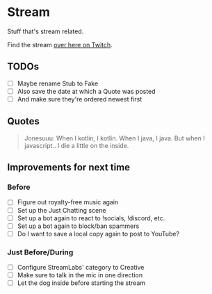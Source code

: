 # Stream
Stuff that's stream related.

Find the stream [over here on Twitch](https://twitch.tv/livecodingwithsch3lp).

## TODOs

* [ ] Maybe rename Stub to Fake
* [ ] Also save the date at which a Quote was posted
* [ ] And make sure they're ordered newest first

## Quotes

> Jonesuuu: When I kotlin, I kotlin. When I java, I java. But when I javascript.. I die a little on the inside.

## Improvements for next time
### Before
* [ ] Figure out royalty-free music again
* [ ] Set up the Just Chatting scene
* [ ] Set up a bot again to react to !socials, !discord, etc.
* [ ] Set up a bot again to block/ban spammers
* [ ] Do I want to save a local copy again to post to YouTube?

### Just Before/During
* [ ] Configure StreamLabs' category to Creative 
* [ ] Make sure to talk in the mic in one direction
* [ ] Let the dog inside before starting the stream
